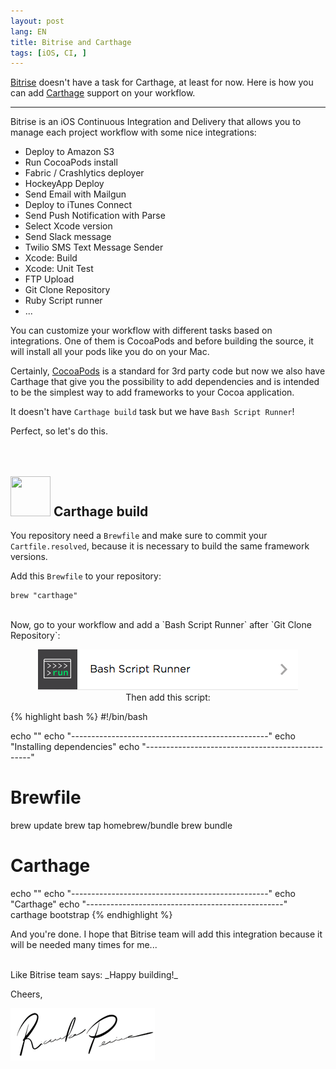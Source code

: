 ```yaml
---
layout: post
lang: EN
title: Bitrise and Carthage
tags: [iOS, CI, ]
---
```


[Bitrise](https://www.bitrise.io) doesn't have a task for Carthage, at least for now. Here is how you can add [Carthage](https://github.com/Carthage/Carthage) support on your workflow.

---

Bitrise is an iOS Continuous Integration and Delivery that allows you to manage each project workflow with some nice integrations:

 - Deploy to Amazon S3
 - Run CocoaPods install
 - Fabric / Crashlytics deployer
 - HockeyApp Deploy
 - Send Email with Mailgun
 - Deploy to iTunes Connect
 - Send Push Notification with Parse
 - Select Xcode version
 - Send Slack message
 - Twilio SMS Text Message Sender
 - Xcode: Build
 - Xcode: Unit Test
 - FTP Upload
 - Git Clone Repository
 - Ruby Script runner
 - ...

You can customize your workflow with different tasks based on integrations. One of them is CocoaPods and before building the source, it will install all your pods like you do on your Mac.

Certainly, [CocoaPods](https://cocoapods.org) is a standard for 3rd party code but now we also have Carthage that give you the possibility to add dependencies and is intended to be the simplest way to add frameworks to your Cocoa application.

It doesn't have `Carthage build` task but we have `Bash Script Runner`!

Perfect, so let's do this.
<br/>
<br/>
<br/>

## <img src="https://cloud.githubusercontent.com/assets/432536/5252404/443d64f4-7952-11e4-9d26-fc5cc664cb61.png" width="64" height="64"> Carthage build

You repository need a `Brewfile` and make sure to commit your `Cartfile.resolved`, because it is necessary to build the same framework versions.

Add this `Brewfile` to your repository:

```
brew "carthage"
```

<br/>
Now, go to your workflow and add a `Bash Script Runner` after `Git Clone Repository`:

<p align="center">
  <img src="/public/img/2015/bitrise-and-carthage/bash-task.png" alt="Bash task"/>

<br/>
Then add this script:

{% highlight bash %}
#!/bin/bash

echo ""
echo "-------------------------------------------------"
echo "Installing dependencies"
echo "-------------------------------------------------"
# Brewfile
brew update
brew tap homebrew/bundle
brew bundle

# Carthage
echo ""
echo "-------------------------------------------------"
echo "Carthage"
echo "-------------------------------------------------"
carthage bootstrap
{% endhighlight %}

And you're done. I hope that Bitrise team will add this integration because it will be needed many times for me...

<br/>
Like Bitrise team says: _Happy building!_

Cheers,

![Ricardo Pereira](/public/img/signature.png)

